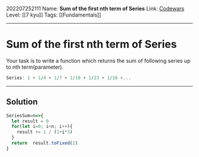 202207252111
Name: **Sum of the first nth term of Series**
Link: [Codewars]()
Level:  [[7 kyu]]
Tags: [[Fundamentals]]

---

# Sum of the first nth term of Series

Your task is to write a function which returns the sum of following series up to nth term(parameter).

``` javascript
Series: 1 + 1/4 + 1/7 + 1/10 + 1/13 + 1/16 +...
```

---

## Solution

``` javascript
SeriesSum=n=>{
  let result = 0
  for(let i=0; i<n; i++){
    result += 1 / (1+i*3)
  }
  return  result.toFixed(2)
}
```